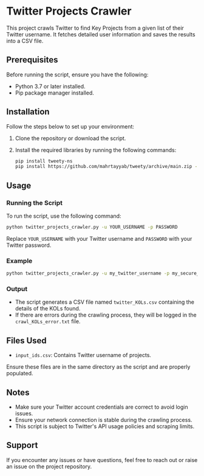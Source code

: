 # Twitter Projects Crawler

This project crawls Twitter to find Key Projects from a given list of their Twitter username. It fetches detailed user information and saves the results into a CSV file.

## Prerequisites
Before running the script, ensure you have the following:

- Python 3.7 or later installed.
- Pip package manager installed.

## Installation
Follow the steps below to set up your environment:

1. Clone the repository or download the script.

2. Install the required libraries by running the following commands:

   ```bash
   pip install tweety-ns
   pip install https://github.com/mahrtayyab/tweety/archive/main.zip --upgrade
   ```

## Usage

### Running the Script

To run the script, use the following command:

```bash
python twitter_projects_crawler.py -u YOUR_USERNAME -p PASSWORD
```

Replace `YOUR_USERNAME` with your Twitter username and `PASSWORD` with your Twitter password.

### Example

```bash
python twitter_projects_crawler.py -u my_twitter_username -p my_secure_password
```

### Output

- The script generates a CSV file named `twitter_KOLs.csv` containing the details of the KOLs found.
- If there are errors during the crawling process, they will be logged in the `crawl_KOLs_error.txt` file.

## Files Used

- `input_ids.csv`: Contains Twitter username of projects.


Ensure these files are in the same directory as the script and are properly populated.

## Notes

- Make sure your Twitter account credentials are correct to avoid login issues.
- Ensure your network connection is stable during the crawling process.
- This script is subject to Twitter's API usage policies and scraping limits.

## Support
If you encounter any issues or have questions, feel free to reach out or raise an issue on the project repository.

